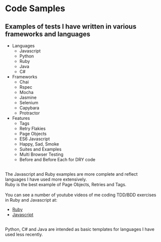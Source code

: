 # Code Samples

## Examples of tests I have written in various frameworks and languages

- Languages
  - Javascript
  - Python
  - Ruby
  - Java
  - C#
- Frameworks
  - Chai 
  - Rspec
  - Mocha
  - Jasmine 
  - Selenium
  - Capybara
  - Protractor 
 - Features
   - Tags
   - Retry Flakies
   - Page Objects
   - ES6 Javascript
   - Happy, Sad, Smoke
   - Suites and Examples
   - Multi Browser Testing  
   - Before and Before Each for DRY code
</br></br>

The Javascript and Ruby examples are more complete and reflect languages I have used more extensively.</br>
Ruby is the best example of Page Objects, Retries and Tags.</br>
</br>
You can see a number of youtube videos of me coding TDD/BDD exercises in Ruby and Javascript at:
- [Ruby](https://www.youtube.com/playlist?list=PLrVQWs0-8fJx0X6PMFQa0xbzKzS1_v8Vz)
- [Javascript](https://www.youtube.com/playlist?list=PLrVQWs0-8fJzP8Rf8CY4zLna6MquJIlSb)
</br></br> 

Python, C# and Java are intended as basic templates for languages I have used less recently.
